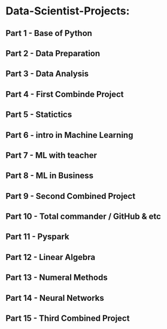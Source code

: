 # Data-Scientist-Projects:

## Part 1  - Base of Python
## Part 2  - Data Preparation
## Part 3  - Data Analysis
## Part 4  - First Combinde Project
## Part 5  - Statictics
## Part 6  - intro in Machine Learning
## Part 7  - ML with teacher
## Part 8  - ML in Business
## Part 9  - Second Combined Project
## Part 10 - Total commander / GitHub & etc
## Part 11 - Pyspark
## Part 12 - Linear Algebra
## Part 13 - Numeral Methods
## Part 14 - Neural Networks
## Part 15 - Third Combined Project


